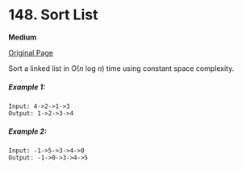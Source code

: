 # 148. Sort List

**Medium**

[Original Page](https://leetcode.com/problems/sort-list/)

Sort a linked list in O(_n_ log _n_) time using constant space complexity.

##### Example 1:
```
Input: 4->2->1->3
Output: 1->2->3->4
```

##### Example 2: 
```
Input: -1->5->3->4->0
Output: -1->0->3->4->5
```
